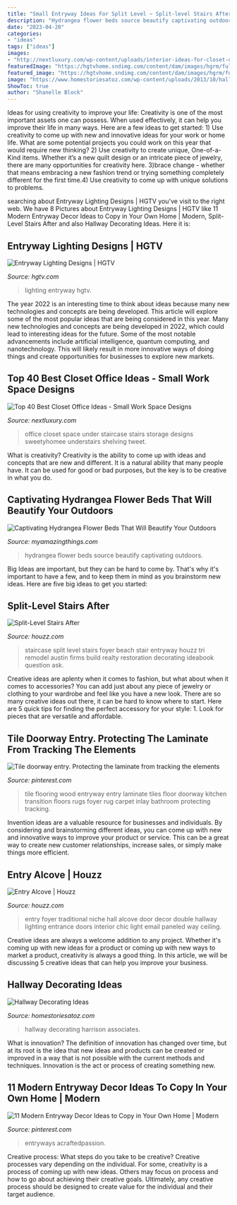 ```yaml
---
title: "Small Entryway Ideas For Split Level ~ Split-level Stairs After"
description: "Hydrangea flower beds source beautify captivating outdoors"
date: "2023-04-20"
categories:
- "ideas"
tags: ["ideas"]
images:
- "http://nextluxury.com/wp-content/uploads/interior-ideas-for-closet-office-under-staircase.jpg"
featuredImage: "https://hgtvhome.sndimg.com/content/dam/images/hgrm/fullset/2011/6/29/11/DesignLens_rounded-banisters_s3x4.jpg.rend.hgtvcom.616.822.suffix/1409176818752.jpeg"
featured_image: "https://hgtvhome.sndimg.com/content/dam/images/hgrm/fullset/2011/6/29/11/DesignLens_rounded-banisters_s3x4.jpg.rend.hgtvcom.616.822.suffix/1409176818752.jpeg"
image: "https://www.homestoriesatoz.com/wp-content/uploads/2013/10/hallway-with-bookcases.jpg"
ShowToc: true
author: "Shanelle Block"
---
```



Ideas for using creativity to improve your life:
Creativity is one of the most important assets one can possess. When used effectively, it can help you improve their life in many ways. Here are a few ideas to get started: 1) Use creativity to come up with new and innovative ideas for your work or home life. What are some potential projects you could work on this year that would require new thinking? 2) Use creativity to create unique, One-of-a-Kind items. Whether it’s a new quilt design or an intricate piece of jewelry, there are many opportunities for creativity here. 3)brace change - whether that means embracing a new fashion trend or trying something completely different for the first time.4) Use creativity to come up with unique solutions to problems.

	

		
searching about Entryway Lighting Designs | HGTV you've visit to the right web. We have 8 Pictures about Entryway Lighting Designs | HGTV like 11 Modern Entryway Decor Ideas to Copy in Your Own Home | Modern, Split-Level Stairs After and also Hallway Decorating Ideas. Here it is:
		
    
## Entryway Lighting Designs | HGTV

<img loading=lazy src="https://hgtvhome.sndimg.com/content/dam/images/hgrm/fullset/2011/6/29/11/DesignLens_rounded-banisters_s3x4.jpg.rend.hgtvcom.616.822.suffix/1409176818752.jpeg" onerror="this.onerror=null;this.src='https://tse4.mm.bing.net/th?id=OIP.V1izc1KNTHv5vkn_38DWtwHaJ4&amp;pid=15.1';" alt="Entryway Lighting Designs | HGTV">

_Source: hgtv.com_

>lighting entryway hgtv. 

	

The year 2022 is an interesting time to think about ideas because many new technologies and concepts are being developed. This article will explore some of the most popular ideas that are being considered in this year.
Many new technologies and concepts are being developed in 2022, which could lead to interesting ideas for the future. Some of the most notable advancements include artificial intelligence, quantum computing, and nanotechnology. This will likely result in more innovative ways of doing things and create opportunities for businesses to explore new markets.

    
## Top 40 Best Closet Office Ideas - Small Work Space Designs

<img loading=lazy src="http://nextluxury.com/wp-content/uploads/interior-ideas-for-closet-office-under-staircase.jpg" onerror="this.onerror=null;this.src='https://tse4.mm.bing.net/th?id=OIP.d-oQPF41zp8xqk_XdiCr4wHaJQ&amp;pid=15.1';" alt="Top 40 Best Closet Office Ideas - Small Work Space Designs">

_Source: nextluxury.com_

>office closet space under staircase stairs storage designs sweetyhomee understairs shelving tweet. 

	

What is creativity?
Creativity is the ability to come up with ideas and concepts that are new and different. It is a natural ability that many people have. It can be used for good or bad purposes, but the key is to be creative in what you do.

    
## Captivating Hydrangea Flower Beds That Will Beautify Your Outdoors

<img loading=lazy src="http://myamazingthings.com/wp-content/uploads/2017/04/flowers-1.jpg" onerror="this.onerror=null;this.src='https://tse4.mm.bing.net/th?id=OIP.knc776x2DYb2zGnYZev9WwHaJ4&amp;pid=15.1';" alt="Captivating Hydrangea Flower Beds That Will Beautify Your Outdoors">

_Source: myamazingthings.com_

>hydrangea flower beds source beautify captivating outdoors. 

	

Big Ideas are important, but they can be hard to come by. That's why it's important to have a few, and to keep them in mind as you brainstorm new ideas. Here are five big ideas to get you started: 

    
## Split-Level Stairs After

<img loading=lazy src="https://st.hzcdn.com/simgs/4f91538a03e3a203_4-1336/beach-style-staircase.jpg" onerror="this.onerror=null;this.src='https://tse2.mm.bing.net/th?id=OIP.dD9F5DSxdlMLKW93oG0AlAHaLI&amp;pid=15.1';" alt="Split-Level Stairs After">

_Source: houzz.com_

>staircase split level stairs foyer beach stair entryway houzz tri remodel austin firms build realty restoration decorating ideabook question ask. 

	

Creative ideas are aplenty when it comes to fashion, but what about when it comes to accessories? You can add just about any piece of jewelry or clothing to your wardrobe and feel like you have a new look. There are so many creative ideas out there, it can be hard to know where to start. Here are 5 quick tips for finding the perfect accessory for your style: 1. Look for pieces that are versatile and affordable.

    
## Tile Doorway Entry. Protecting The Laminate From Tracking The Elements

<img loading=lazy src="https://s-media-cache-ak0.pinimg.com/736x/3f/9c/72/3f9c723a686f051de75a126396eec285.jpg" onerror="this.onerror=null;this.src='https://tse4.mm.bing.net/th?id=OIP.pUUVg1ktJ0c7zb-w3ocVRAHaJ3&amp;pid=15.1';" alt="Tile doorway entry. Protecting the laminate from tracking the elements">

_Source: pinterest.com_

>tile flooring wood entryway entry laminate tiles floor doorway kitchen transition floors rugs foyer rug carpet inlay bathroom protecting tracking. 

	

Invention ideas are a valuable resource for businesses and individuals. By considering and brainstorming different ideas, you can come up with new and innovative ways to improve your product or service. This can be a great way to create new customer relationships, increase sales, or simply make things more efficient.

    
## Entry Alcove | Houzz

<img loading=lazy src="https://st.hzcdn.com/fimgs/dbc132b80cc60f11_1000-w500-h666-b0-p0--traditional-entry.jpg" onerror="this.onerror=null;this.src='https://tse4.mm.bing.net/th?id=OIP.HIOUHH7-o3FnJGEqJXWVSwHaJ3&amp;pid=15.1';" alt="Entry Alcove | Houzz">

_Source: houzz.com_

>entry foyer traditional niche hall alcove door decor double hallway lighting entrance doors interior chic light email paneled way ceiling. 

	

Creative ideas are always a welcome addition to any project. Whether it's coming up with new ideas for a product or coming up with new ways to market a product, creativity is always a good thing. In this article, we will be discussing 5 creative ideas that can help you improve your business.

    
## Hallway Decorating Ideas

<img loading=lazy src="https://www.homestoriesatoz.com/wp-content/uploads/2013/10/hallway-with-bookcases.jpg" onerror="this.onerror=null;this.src='https://tse4.mm.bing.net/th?id=OIP.G6qHxeEe9EzCuhm7SvxyxQAAAA&amp;pid=15.1';" alt="Hallway Decorating Ideas">

_Source: homestoriesatoz.com_

>hallway decorating harrison associates. 

	

What is innovation?
The definition of innovation has changed over time, but at its root is the idea that new ideas and products can be created or improved in a way that is not possible with the current methods and techniques. Innovation is the act or process of creating something new.

    
## 11 Modern Entryway Decor Ideas To Copy In Your Own Home | Modern

<img loading=lazy src="https://i.pinimg.com/736x/d2/04/b8/d204b8ff3c3ab82f5a5d8ababfbbac06.jpg" onerror="this.onerror=null;this.src='https://tse3.mm.bing.net/th?id=OIP.8AF1_GMLnRuFxbwcPt4RJAHaMM&amp;pid=15.1';" alt="11 Modern Entryway Decor Ideas to Copy in Your Own Home | Modern">

_Source: pinterest.com_

>entryways acraftedpassion. 

	

Creative process: What steps do you take to be creative?
Creative processes vary depending on the individual. For some, creativity is a process of coming up with new ideas. Others may focus on process and how to go about achieving their creative goals. Ultimately, any creative process should be designed to create value for the individual and their target audience.

